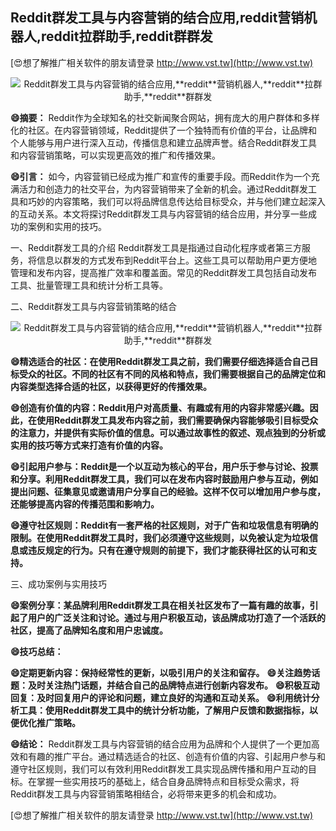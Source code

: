 ## **Reddit群发工具与内容营销的结合应用,**reddit**营销机器人,**reddit**拉群助手,**reddit**群群发**

[😍想了解推广相关软件的朋友请登录 http://www.vst.tw](http://www.vst.tw)

 <center><img src="https://vst.tw/MP4/tuiguang/png/6.png" alt="Reddit群发工具与内容营销的结合应用,**reddit**营销机器人,**reddit**拉群助手,**reddit**群群发"></center>

**😄摘要：**
Reddit作为全球知名的社交新闻聚合网站，拥有庞大的用户群体和多样化的社区。在内容营销领域，Reddit提供了一个独特而有价值的平台，让品牌和个人能够与用户进行深入互动，传播信息和建立品牌声誉。结合Reddit群发工具和内容营销策略，可以实现更高效的推广和传播效果。

**😄引言：**
如今，内容营销已经成为推广和宣传的重要手段。而Reddit作为一个充满活力和创造力的社交平台，为内容营销带来了全新的机会。通过Reddit群发工具和巧妙的内容策略，我们可以将品牌信息传达给目标受众，并与他们建立起深入的互动关系。本文将探讨Reddit群发工具与内容营销的结合应用，并分享一些成功的案例和实用的技巧。

一、Reddit群发工具的介绍
Reddit群发工具是指通过自动化程序或者第三方服务，将信息以群发的方式发布到Reddit平台上。这些工具可以帮助用户更方便地管理和发布内容，提高推广效率和覆盖面。常见的Reddit群发工具包括自动发布工具、批量管理工具和统计分析工具等。

二、Reddit群发工具与内容营销策略的结合

 <center><img src="https://vst.tw/MP4/tuiguang/png/2.png" alt="Reddit群发工具与内容营销的结合应用,**reddit**营销机器人,**reddit**拉群助手,**reddit**群群发"></center>

**😄精选适合的社区：在使用Reddit群发工具之前，我们需要仔细选择适合自己目标受众的社区。不同的社区有不同的风格和特点，我们需要根据自己的品牌定位和内容类型选择合适的社区，以获得更好的传播效果。**

**😄创造有价值的内容：Reddit用户对高质量、有趣或有用的内容非常感兴趣。因此，在使用Reddit群发工具发布内容之前，我们需要确保内容能够吸引目标受众的注意力，并提供有实际价值的信息。可以通过故事性的叙述、观点独到的分析或实用的技巧等方式来打造有价值的内容。**

**😄引起用户参与：Reddit是一个以互动为核心的平台，用户乐于参与讨论、投票和分享。利用Reddit群发工具，我们可以在发布内容时鼓励用户参与互动，例如提出问题、征集意见或邀请用户分享自己的经验。这样不仅可以增加用户参与度，还能够提高内容的传播范围和影响力。**

**😄遵守社区规则：Reddit有一套严格的社区规则，对于广告和垃圾信息有明确的限制。在使用Reddit群发工具时，我们必须遵守这些规则，以免被认定为垃圾信息或违反规定的行为。只有在遵守规则的前提下，我们才能获得社区的认可和支持。**

三、成功案例与实用技巧

**😄案例分享：某品牌利用Reddit群发工具在相关社区发布了一篇有趣的故事，引起了用户的广泛关注和讨论。通过与用户积极互动，该品牌成功打造了一个活跃的社区，提高了品牌知名度和用户忠诚度。**

**😄技巧总结：**

**😄定期更新内容：保持经常性的更新，以吸引用户的关注和留存。**
**😄关注趋势话题：及时关注热门话题，并结合自己的品牌特点进行创新内容发布。**
**😄积极互动回复：及时回复用户的评论和问题，建立良好的沟通和互动关系。**
**😄利用统计分析工具：使用Reddit群发工具中的统计分析功能，了解用户反馈和数据指标，以便优化推广策略。**

**😄结论：**
Reddit群发工具与内容营销的结合应用为品牌和个人提供了一个更加高效和有趣的推广平台。通过精选适合的社区、创造有价值的内容、引起用户参与和遵守社区规则，我们可以有效利用Reddit群发工具实现品牌传播和用户互动的目标。在掌握一些实用技巧的基础上，结合自身品牌特点和目标受众需求，将Reddit群发工具与内容营销策略相结合，必将带来更多的机会和成功。

[😍想了解推广相关软件的朋友请登录 http://www.vst.tw](http://www.vst.tw)



